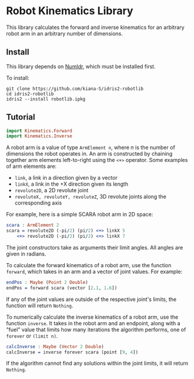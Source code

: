 # Robot Kinematics Library

This library calculates the forward and inverse kinematics for an arbitrary
robot arm in an arbitrary number of dimensions.

## Install

This library depends on [NumIdr](https://github.com/kiana-S/numidr), which
must be installed first.

To install:

``` shell
git clone https://github.com/kiana-S/idris2-robotlib
cd idris2-robotlib
idris2 --install robotlib.ipkg
```

## Tutorial

``` idris
import Kinematics.Forward
import Kinematics.Inverse
```

<!-- idris
import Data.Vect
import Data.Fuel
-->

A robot arm is a value of type `ArmElement n`, where *n* is the number of
dimensions the robot operates in. An arm is constructed by chaining together
arm elements left-to-right using the `<+>` operator. Some examples of arm elements are:

- `link`, a link in a direction given by a vector
- `linkX`, a link in the +X direction given its length
- `revolute2D`, a 2D revolute joint
- `revoluteX, revoluteY, revoluteZ`, 3D revolute joints along the corresponding axis

For example, here is a simple SCARA robot arm in 2D space:

``` idris
scara : ArmElement 2
scara = revolute2D (-pi/2) (pi/2) <+> linkX 5
    <+> revolute2D (-pi/2) (pi/2) <+> linkX 7
```

The joint constructors take as arguments their limit angles. All angles are
given in radians.

To calculate the forward kinematics of a robot arm, use the function `forward`,
which takes in an arm and a vector of joint values. For example:

``` idris
endPos : Maybe (Point 2 Double)
endPos = forward scara (vector [2.1, 1.6])
```

If any of the joint values are outside of the respective joint's limits, the
function will return `Nothing`.

To numerically calculate the inverse kinematics of a robot arm, use the
function `inverse`. It takes in the robot arm and an endpoint, along with a
"fuel" value that limits how many iterations the algorithm performs, one of
`forever` or `(limit n)`.

``` idris
calcInverse : Maybe (Vector 2 Double)
calcInverse = inverse forever scara (point [9, 4])
```

If the algorithm cannot find any solutions within the joint limits, it will
return `Nothing`.
